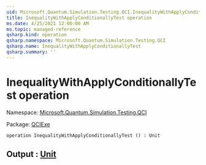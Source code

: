 ```yaml
---
uid: Microsoft.Quantum.Simulation.Testing.QCI.InequalityWithApplyConditionallyTest
title: InequalityWithApplyConditionallyTest operation
ms.date: 4/25/2021 12:00:00 AM
ms.topic: managed-reference
qsharp.kind: operation
qsharp.namespace: Microsoft.Quantum.Simulation.Testing.QCI
qsharp.name: InequalityWithApplyConditionallyTest
qsharp.summary: ''
---
```


# InequalityWithApplyConditionallyTest operation

Namespace: [Microsoft.Quantum.Simulation.Testing.QCI](xref:Microsoft.Quantum.Simulation.Testing.QCI)

Package: [QCIExe](https://nuget.org/packages/QCIExe)




```qsharp
operation InequalityWithApplyConditionallyTest () : Unit
```


## Output : [Unit](xref:microsoft.quantum.qsharp.valueliterals#unit-literal)

